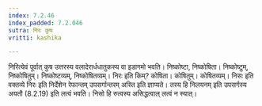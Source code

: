 ```yaml
---
index: 7.2.46
index_padded: 7.2.046
sutra: निरः कुषः
vritti: kashika

---
```

निरित्येवं पूर्वात् कुष उत्तरस्य वलादेरार्धधातुकस्य वा इडागमो भवति। निष्कोष्टा, निष्कोषिता। निष्कोष्टुम्, निष्कोषितुम्। निष्कोष्टव्यम्, निष्कोषितव्यम्। निरः इति किम्? कोषिता। कोषितुम्। कोषितव्यम्। निसः इति वक्तव्ये निरः इति निर्देशेन रेफान्तम् उपसर्गान्तरम् अस्ति इति ज्ञाप्यते। तस्य हि निलयनम् इति उपसर्गस्य अयतौ (8.2.19) इति लत्वं भवति। निसो हि रुत्वस्य असिद्धत्वाल् लत्वं न स्यात्।